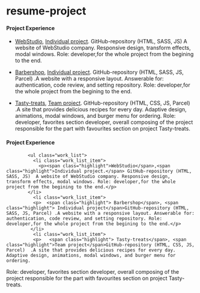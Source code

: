 # resume-project


<div>
  <h4 class="work_position">
    Project Experience <span class="organization"></span>
  </h4>
  
  <ul class="work_list">
    <li class="work_list_item">
      <p><a href="URL-до-першого-проекту" class="highlight">WebStudio</a>, <a href="URL-до-першого-проекту" class="highlight">Individual project</a>. GitHub-repository (HTML, SASS, JS)  A website of WebStudio company. Responsive design, transform effects, modal windows. Role: developer,for the whole project from the begining to the end.</p>
    </li>
    <li class="work_list_item">
      <p><a href="URL-до-другого-проекту" class="highlight">Barbershop</a>, <a href="URL-до-другого-проекту" class="highlight">Individual project</a>. GitHub-repository (HTML, SASS, JS, Parcel) .A website with a responsive layout. Answerable for: authentication, code review, and setting repository. Role: developer,for the whole project from the begining to the end.</p>
    </li>
    <li class="work_list_item"> 
      <p><a href="URL-до-третього-проекту" class="highlight">Tasty-treats</a>, <a href="URL-до-третього-проекту" class="highlight">Team project</a>. GitHub-repository (HTML, CSS, JS, Parcel) .A site that provides delicious recipes for every day. Adaptive design, animations, modal windows, and burger menu for ordering. Role: developer, favorites section developer, overall composing of the project responsible for the part with favourites section on project Tasty-treats.</p>
    </li>
  </ul>
</div>




   <div>
            <h4 class="work_position">
              Project Experience <span class="organization"></span>
            </h4>
            
            <ul class="work_list">
              <li class="work_list_item">
                <p><span class="highlight">WebStudio</span>,<span class="highlight">Individual project.</span> GitHub-repository (HTML, SASS, JS)  A website of WebStudio company. Responsive design, transform effects, modal windows. Role: developer,for the whole project from the begining to the end.</p> 
            </li>
              <li class="work_list_item">
              <p>  <span class="highlight"> Barbershop</span>, <span class="highlight"> Individual project</span>GitHub-repository (HTML, SASS, JS, Parcel) .A website with a responsive layout. Answerable for: authentication, code review, and setting repository. Role: developer,for the whole project from the begining to the end.</p>
             </li>
              <li class="work_list_item"> 
              <p>   <span class="highlight"> Tasty-treats</span>, <span class="highlight">Team project</span>GitHub-repository (HTML, CSS, JS, Parcel)  .A site that provides delicious recipes for every day. Adaptive design, animations, modal windows, and burger menu for ordering.
Role: developer, favorites section developer, overall composing of the project
responsible for the part with favourites section on project Tasty-treats.</p>
</li>
            </ul>
          </div>